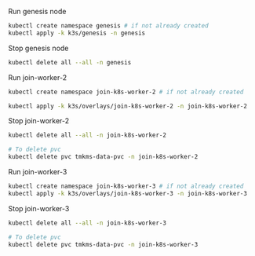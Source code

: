 Run genesis node

```bash
kubectl create namespace genesis # if not already created
kubectl apply -k k3s/genesis -n genesis
```

Stop genesis node
```bash
kubectl delete all --all -n genesis
```

Run join-worker-2

```bash
kubectl create namespace join-k8s-worker-2 # if not already created
```

```bash
kubectl apply -k k3s/overlays/join-k8s-worker-2 -n join-k8s-worker-2
```

Stop join-worker-2
```bash
kubectl delete all --all -n join-k8s-worker-2

# To delete pvc
kubectl delete pvc tmkms-data-pvc -n join-k8s-worker-2
```

Run join-worker-3

```bash
kubectl create namespace join-k8s-worker-3 # if not already created
kubectl apply -k k3s/overlays/join-k8s-worker-3 -n join-k8s-worker-3
```

Stop join-worker-3
```bash
kubectl delete all --all -n join-k8s-worker-3

# To delete pvc
kubectl delete pvc tmkms-data-pvc -n join-k8s-worker-3
```
